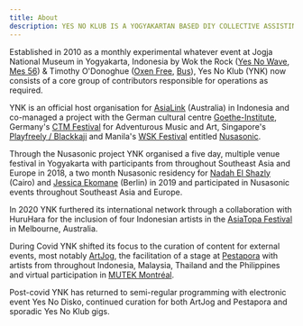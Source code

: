 ```yaml
---
title: About
description: YES NO KLUB IS A YOGYAKARTAN BASED DIY COLLECTIVE ASSISTING LOCAL & VISITING ARTISTS WITH PROJECTS IN INDONESIA & SOUTHEAST ASIA.
---
```


<div>

Established in 2010 as a monthly experimental whatever event at Jogja National Museum in Yogyakarta, Indonesia by Wok the Rock ([Yes No Wave](https://yesnowave.com), [Mes 56](http://mes56.com/)) & Timothy O'Donoghue ([Oxen Free](https://oxenfree.net), [Bus](https://www.busprojects.org.au/)), Yes No Klub (YNK) now consists of a core group of contributors responsible for operations as required.

YNK is an official host organisation for [AsiaLink](https://asialink.unimelb.edu.au/) (Australia) in Indonesia and co-managed a project with the German cultural centre [Goethe-Institute](https://www.goethe.de/ins/id/en/index.html/), Germany's [CTM Festival](https://www.ctm-festival.de/) for Adventurous Music and Art, Singapore's [Playfreely / Blackkaji](https://www.facebook.com/playfreelyexperiment) and Manila's [WSK Festival](https://www.wsk.io/) entitled [Nusasonic](http://www.nusasonic.com/).

Through the Nusasonic project YNK organised a five day, multiple venue festival in Yogyakarta with participants from throughout Southeast Asia and Europe in 2018, a two month Nusasonic residency for [Nadah El Shazly](https://nadahelshazly.bandcamp.com/) (Cairo) and [Jessica Ekomane](https://www.jessicaekomane.com/) (Berlin) in 2019 and participated in Nusasonic events throughout Southeast Asia and Europe.

</div>
<div>

In 2020 YNK furthered its international network through a collaboration with HuruHara for the inclusion of four Indonesian artists in the [AsiaTopa Festival](https://www.asiatopa.com.au/) in Melbourne, Australia.

During Covid YNK shifted its focus to the curation of content for external events, most notably [ArtJog](https://www.artjog.id/), the facilitation of a stage at [Pestapora](https://pestapora.com) with artists from throughout Indonesia, Malaysia, Thailand and the Philippines and virtual participation in [MUTEK Montréal](https://montreal.mutek.org/).

Post-covid YNK has returned to semi-regular programming with electronic event Yes No Disko, continued curation for both ArtJog and Pestapora and sporadic Yes No Klub gigs.

</div>
